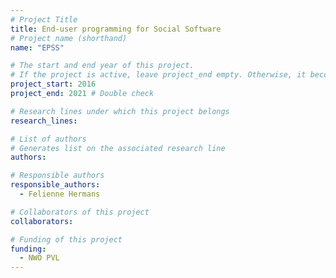 ```yaml
---
# Project Title
title: End-user programming for Social Software	
# Project name (shorthand)
name: "EPSS"

# The start and end year of this project.
# If the project is active, leave project_end empty. Otherwise, it becomes a past project.
project_start: 2016
project_end: 2021 # Double check

# Research lines under which this project belongs
research_lines: 

# List of authors 
# Generates list on the associated research line
authors:

# Responsible authors
responsible_authors:
  - Felienne Hermans

# Collaborators of this project
collaborators:

# Funding of this project
funding:
  - NWO PVL
---
```

